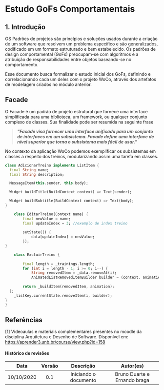 # Estudo GoFs Comportamentais

## 1. Introdução

OS Padrões de projetos são princípios e soluções usados durante a criação de um software que resolvem um problema específico e são generalizados, codificado em um formato estruturado e bem estabelecido. Os padrões de design comportamental (GoFs) preocupam-se com algoritmos e a atribuição de responsabilidades entre objetos baseando-se no comportamento.

Esse documento busca formalizar o estudo inicial dos GoFs, definindo e correlacionando cada um deles com o projeto WoCo, através dos artefatos de modelagem criados no módulo anterior.

## Facade
O Facade é um padrão de projeto estrutural que fornece uma interface simplificada para uma biblioteca, um framework, ou qualquer conjunto complexo de classes. Sua finalidade pode ser resumida na seguinte frase

> ***"Facade visa fornecer uma interface unificada para um conjunto de interfaces em um subsistema. Facade define uma interface de nível superior que torna o subsistema mais fácil de usar."***

No contexto da aplicação WoCo podemos exemplificar os subsistemas em classes a respeito dos treinos, modularizando assim uma tarefa em classes.


```Dart
class AdicionarTreino implements ListItem {
  final String name;
  final String description;

  MessageItem(this.sender, this.body);

  Widget buildTitle(BuildContext context) => Text(sender);

  Widget buildSubtitle(BuildContext context) => Text(body);
}
```

```Dart
    class EditarTreino(Context name) {
        final newValue = name;
        final updateIndex = 3; //exemplo de index treino
        
        setState(() {
            data[updateIndex] = newValue;
        });
}
```

```Dart
    class ExcluirTreino {
    
        final length = _trainings.length;
        for (int i = length - 1; i >= 0; i--) {
            String removedItem = _data.removeAt(i);
            AnimatedListRemovedItemBuilder builder = (context, animation) {
        
        return _buildItem(removedItem, animation);
  };
    _listKey.currentState.removeItem(i, builder);
}
}
```


## Referências

[1] Videoaulas e materiais complementares presentes no moodle da disciplina Arquitetura e Desenho de Software. Disponível em: https://aprender3.unb.br/course/view.php?id=158

#### Histórico de revisões
|   Data   |  Versão  |        Descrição       |          Autor(es)          |
|:--------:|:--------:|:----------------------:|:---------------------------:|
|10/10/2020|   0.1    | Iniciando o documento     | Bruno Duarte e Ernando braga  |